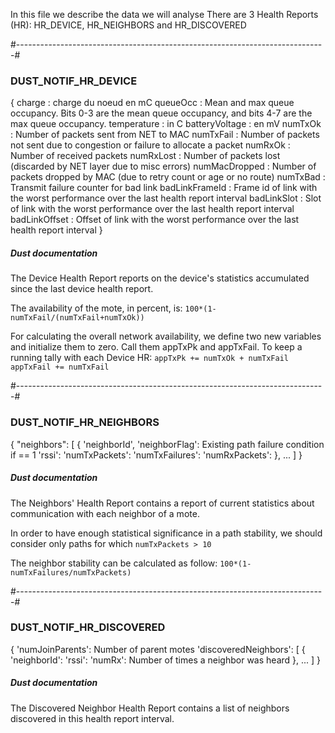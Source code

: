In this file we describe the data we will analyse
There are 3 Health Reports (HR): HR_DEVICE, HR_NEIGHBORS and HR_DISCOVERED

#-----------------------------------------------------------------------------#
### DUST_NOTIF_HR_DEVICE
{
    charge : charge du noeud en mC
    queueOcc : Mean and max queue occupancy. Bits 0-3 are the mean queue occupancy, and bits 4-7 are the max queue occupancy.
    temperature : in C
    batteryVoltage : en mV
    numTxOk : Number of packets sent from NET to MAC
    numTxFail : Number of packets not sent due to congestion or failure to allocate a packet
    numRxOk : Number of received packets
    numRxLost : Number of packets lost (discarded by NET layer due to misc errors)
    numMacDropped : Number of packets dropped by MAC (due to retry count or age or no route)
    numTxBad : Transmit failure counter for bad link
    badLinkFrameId : Frame id of link with the worst performance over the last health report interval
    badLinkSlot : Slot of link with the worst performance over the last health report interval
    badLinkOffset : Offset of link with the worst performance over the last health report interval
}

##### Dust documentation
The Device Health Report reports on the device's statistics accumulated since the last device health report.


The availability of the mote, in percent, is:
`100*(1-numTxFail/(numTxFail+numTxOk))`

For calculating the overall network availability, we define two new variables and initialize them to zero.
Call them appTxPk and appTxFail.
To keep a running tally with each Device HR:
`appTxPk += numTxOk + numTxFail`
`appTxFail += numTxFail`


#-----------------------------------------------------------------------------#
### DUST_NOTIF_HR_NEIGHBORS
{
    "neighbors": [
        {
            'neighborId',
            'neighborFlag': Existing path failure condition if == 1
            'rssi':
            'numTxPackets':
            'numTxFailures':
            'numRxPackets':
        },
        ...
    ]
}

##### Dust documentation
The Neighbors' Health Report contains a report of current statistics about communication with each neighbor of a mote.

In order to have enough statistical significance in a path stability, we
should consider only paths for which `numTxPackets > 10`

The neighbor stability can be calculated as follow:
`100*(1-numTxFailures/numTxPackets)`


#-----------------------------------------------------------------------------#
### DUST_NOTIF_HR_DISCOVERED
{
    'numJoinParents':  Number of parent motes
    'discoveredNeighbors': [
        {
            'neighborId':
            'rssi':
            'numRx':  Number of times a neighbor was heard
        },
        ...
    ]
}

##### Dust documentation
The Discovered Neighbor Health Report contains a list of neighbors discovered in this health report interval.



